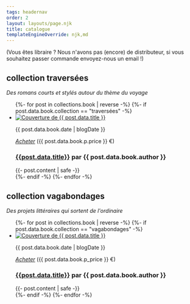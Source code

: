 ```yaml
---
tags: headernav
order: 2
layout: layouts/page.njk
title: catalogue
templateEngineOverride: njk,md
---
```

(Vous êtes libraire ? Nous n'avons pas (encore) de distributeur, si vous souhaitez passer commande envoyez-nous un email !)

## collection traversées
*Des romans courts et stylés autour du thème du voyage*

<ul class="catalogue">
  {%- for post in collections.book | reverse -%}
    {%- if post.data.book.collection == "traversées" -%}
      <li>
          <div class="catalogue_left">
            <a href="{{ post.url }}" target="_blank"><img src="{{ post.data.book.cover }}" alt="Couverture de {{ post.data.title }}" class="catalogue_cover"></a>
            <p class="catalogue_date">{{ post.data.book.date | blogDate }}</p>
            <p class="center small"><a href="{{ post.data.book.p.url }}" target="_blank" title="Acheter le livre physique"><i class="fa-solid fa-cart-shopping"><span class="sr-only">Acheter</span></i></a> ({{ post.data.book.p.price }} €)</p>
          </div>
          <div class="catalogue_right">
            <h3><a href="{{ post.url }}" target="_blank">{{post.data.title}}</a> <span class="catalogue_author">par <strong>{{ post.data.book.author }}</span></strong></h3>   
           {{- post.content | safe -}}
          </div>
      </li>
    {%- endif -%}
  {%- endfor -%}
</ul>

## collection vagabondages
*Des projets littéraires qui sortent de l'ordinaire*

<ul class="catalogue">
  {%- for post in collections.book | reverse -%}
    {%- if post.data.book.collection == "vagabondages" -%}
      <li>
          <div class="catalogue_left">
            <a href="{{ post.url }}" target="_blank"><img src="{{ post.data.book.cover }}" alt="Couverture de {{ post.data.title }}" class="catalogue_cover"></a>
            <p class="catalogue_date">{{ post.data.book.date | blogDate }}</p>
            <p class="center small"><a href="{{ post.data.book.p_buy_url }}" target="_blank" title="Acheter le livre physique"><i class="fa-solid fa-cart-shopping"><span class="sr-only">Acheter</span></i></a> ({{ post.data.book.p_price }} €)</p>
          </div>
          <div class="catalogue_right">
            <h3><a href="{{ post.url }}" target="_blank">{{post.data.title}}</a> <span class="catalogue_author">par <strong>{{ post.data.book.author }}</span></strong></h3>   
           {{- post.content | safe -}}
          </div>
      </li>
    {%- endif -%}
  {%- endfor -%}
</ul>